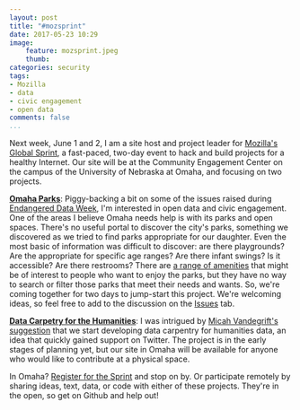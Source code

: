 ```yaml
---
layout: post
title: "#mozsprint"
date: 2017-05-23 10:29
image: 
    feature: mozsprint.jpeg
    thumb: 
categories: security
tags:
- Mozilla 
- data
- civic engagement
- open data
comments: false
...
```


Next week, June 1 and 2, I am a site host and project leader for [Mozilla's Global Sprint](https://mozilla.github.io/global-sprint/), a fast-paced, two-day event to hack and build projects for a healthy Internet. Our site will be at the Community Engagement Center on the campus of the University of Nebraska at Omaha, and focusing on two projects. 

**[Omaha Parks](https://github.com/open-omaha/omaha-parks)**: Piggy-backing a bit on some of the issues raised during [Endangered Data Week](https://jasonheppler.org/2017/04/24/endangered-data-week/), I'm interested in open data and civic engagement. One of the areas I believe Omaha needs help is with its parks and open spaces. There's no useful portal to discover the city's parks, something we discovered as we tried to find parks appropriate for our daughter. Even the most basic of information was difficult to discover: are there playgrounds? Are the appropriate for specific age ranges? Are there infant swings? Is it accessible? Are there restrooms? There are [a range of amenities](https://github.com/open-omaha/omaha-parks/issues/10) that might be of interest to people who want to enjoy the parks, but they have no way to search or filter those parks that meet their needs and wants. So, we're coming together for two days to jump-start this project. We're welcoming ideas, so feel free to add to the discussion on the [Issues](https://github.com/open-omaha/omaha-parks/issues/) tab.

**[Data Carpetry for the Humanities](https://github.com/humanities-data-carpentry)**: I was intrigued by [Micah Vandegrift's suggestion](https://twitter.com/micahvandegrift/status/867025427419852801) that we start developing data carpentry for humanities data, an idea that quickly gained support on Twitter. The project is in the early stages of planning yet, but our site in Omaha will be available for anyone who would like to contribute at a physical space.

In Omaha? [Register for the Sprint](https://mozilla.github.io/global-sprint/participants/) and stop on by. Or participate remotely by sharing ideas, text, data, or code with either of these projects. They're in the open, so get on Github and help out! 
